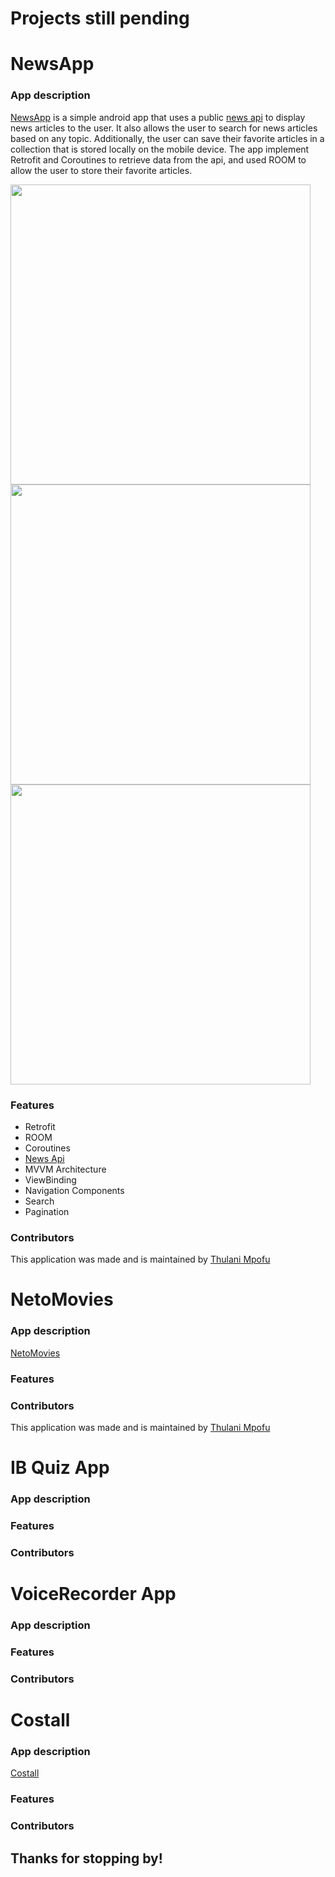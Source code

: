 # Projects still pending

#  NewsApp

### App description

[NewsApp](https://github.com/TOLANY-LANNIE/News-App) is a simple android app that uses a public [news api](https://newsapi.org) to display news articles to the user. It also allows the user to search for news articles based on any topic. Additionally, the user can save their favorite articles in a collection that is stored locally on the mobile device. The app implement Retrofit and Coroutines to retrieve data from the api, and used ROOM to allow the user to store their favorite articles.

<img src="#" height="480"><img src="#" height="480"><img src="#" height="480">

### Features
   - Retrofit
   - ROOM
   - Coroutines
   - [News Api](https://newsapi.org)
   - MVVM Architecture
   - ViewBinding
   - Navigation Components
   - Search
   - Pagination 
   

### Contributors
This application was made and is maintained by [Thulani Mpofu](https://github.com/TOLANY-LANNIE)

# NetoMovies

### App description

[NetoMovies](https://github.com/TOLANY-LANNIE/Guardian-News-App)


### Features
### Contributors
This application was made and is maintained by [Thulani Mpofu](https://github.com/TOLANY-LANNIE)

# IB Quiz App

### App description
### Features
### Contributors

# VoiceRecorder App

### App description
### Features
### Contributors

# Costall
### App description
[Costall](https://github.com/TOLANY-LANNIE/Costall-Meeting-Ledger-App)
### Features
### Contributors


## Thanks for stopping by!
